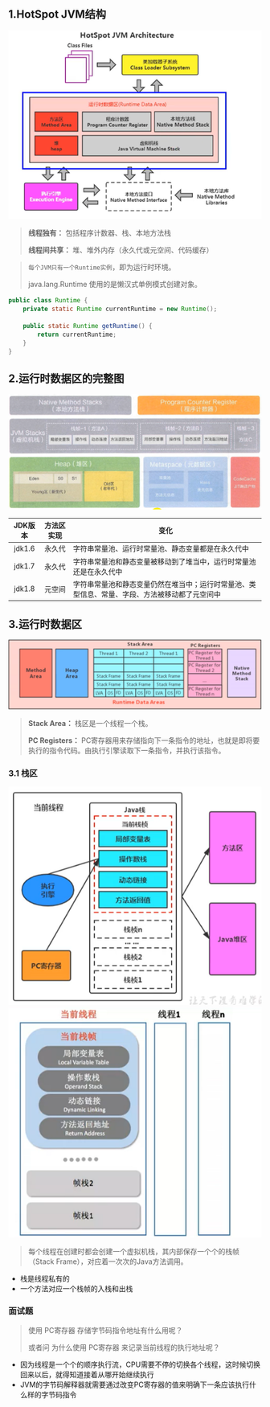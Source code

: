 ## 1.HotSpot JVM结构

![](./img/runtimeDataArea/hotSpotJVM结构.png)
> **线程独有：** 包括程序计数器、栈、本地方法栈
>
>**线程间共享：** 堆、堆外内存（永久代或元空间、代码缓存）

> `每个JVM只有一个Runtime实例`，即为运行时环境。
>
> java.lang.Runtime 使用的是懒汉式单例模式创建对象。

```java
public class Runtime {
    private static Runtime currentRuntime = new Runtime();

    public static Runtime getRuntime() {
        return currentRuntime;
    }
}
``` 

## 2.运行时数据区的完整图

![](./img/runtimeDataArea/运行时数据区的完整图.png)

|JDK版本|    方法区实现|    变化 |
|  :----:  | :----:  |----  |
|jdk1.6|    永久代|    字符串常量池、运行时常量池、静态变量都是在永久代中|
|jdk1.7|    永久代|    字符串常量池和静态变量被移动到了堆当中，运行时常量池还是在永久代中|
|jdk1.8|    元空间|    字符串常量池和静态变量仍然在堆当中；运行时常量池、类型信息、常量、字段、方法被移动都了元空间中|

## 3.运行时数据区

![](./img/runtimeDataArea/运行时数据区2.png)
> **Stack Area：** 栈区是一个线程一个栈。
>
> **PC Registers：** PC寄存器用来存储指向下一条指令的地址，也就是即将要执行的指令代码。由执行引擎读取下一条指令，并执行该指令。

### 3.1 栈区

![](./img/runtimeDataArea/栈区.png)
![](./img/runtimeDataArea/栈区2.png)
> 每个线程在创建时都会创建一个虚拟机栈，其内部保存一个个的栈帧（Stack Frame），对应着一次次的Java方法调用。

* 栈是线程私有的
* 一个方法对应一个栈帧的入栈和出栈

### 面试题

> 使用 PC寄存器 存储字节码指令地址有什么用呢？
>
>或者问 为什么使用 PC寄存器 来记录当前线程的执行地址呢？

+ 因为线程是一个个的顺序执行流，CPU需要不停的切换各个线程，这时候切换回来以后，就得知道接着从哪开始继续执行
+ JVM的字节码解释器就需要通过改变PC寄存器的值来明确下一条应该执行什么样的字节码指令